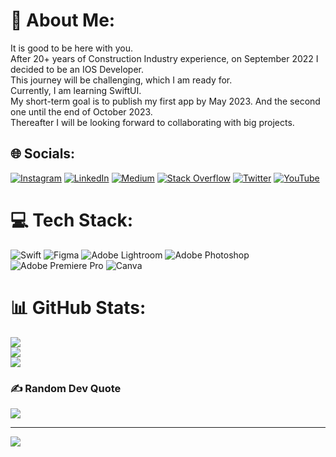 # 💫 About Me:
It is good to be here with you.<br>After 20+ years of Construction Industry experience, on  September 2022 I decided to be an IOS Developer.<br>This journey will be challenging, which I am ready for.<br>Currently, I am learning SwiftUI.<br>My short-term goal is to publish my first app by May 2023. And the second one until the end of October 2023.<br>Thereafter I will be looking forward to collaborating with big projects.


## 🌐 Socials:
[![Instagram](https://img.shields.io/badge/Instagram-%23E4405F.svg?logo=Instagram&logoColor=white)](https://instagram.com/sedatonat) [![LinkedIn](https://img.shields.io/badge/LinkedIn-%230077B5.svg?logo=linkedin&logoColor=white)](https://linkedin.com/in/sedatonat) [![Medium](https://img.shields.io/badge/Medium-12100E?logo=medium&logoColor=white)](https://medium.com/@sedatonat) [![Stack Overflow](https://img.shields.io/badge/-Stackoverflow-FE7A16?logo=stack-overflow&logoColor=white)](https://stackoverflow.com/users/20100031) [![Twitter](https://img.shields.io/badge/Twitter-%231DA1F2.svg?logo=Twitter&logoColor=white)](https://twitter.com/sedatonat) [![YouTube](https://img.shields.io/badge/YouTube-%23FF0000.svg?logo=YouTube&logoColor=white)](https://youtube.com/c/sedatonat) 

# 💻 Tech Stack:
![Swift](https://img.shields.io/badge/swift-F54A2A?style=for-the-badge&logo=swift&logoColor=white) 	![Figma](https://img.shields.io/badge/figma-%23F24E1E.svg?style=for-the-badge&logo=figma&logoColor=white) ![Adobe Lightroom](https://img.shields.io/badge/Adobe%20Lightroom-31A8FF.svg?style=for-the-badge&logo=Adobe%20Lightroom&logoColor=white) ![Adobe Photoshop](https://img.shields.io/badge/adobephotoshop-%2331A8FF.svg?style=for-the-badge&logo=adobephotoshop&logoColor=white) ![Adobe Premiere Pro](https://img.shields.io/badge/Adobe%20Premiere%20Pro-9999FF.svg?style=for-the-badge&logo=Adobe%20Premiere%20Pro&logoColor=white) ![Canva](https://img.shields.io/badge/Canva-%2300C4CC.svg?style=for-the-badge&logo=Canva&logoColor=white)
# 📊 GitHub Stats:
![](https://github-readme-stats.vercel.app/api?username=sedatonat&theme=dark&hide_border=false&include_all_commits=true&count_private=true)<br/>
![](https://github-readme-streak-stats.herokuapp.com/?user=sedatonat&theme=dark&hide_border=false)<br/>
![](https://github-readme-stats.vercel.app/api/top-langs/?username=sedatonat&theme=dark&hide_border=false&include_all_commits=true&count_private=true&layout=compact)

### ✍️ Random Dev Quote
![](https://quotes-github-readme.vercel.app/api?type=horizontal&theme=dark)

---
[![](https://visitcount.itsvg.in/api?id=sedatonat&icon=2&color=9)](https://visitcount.itsvg.in)
